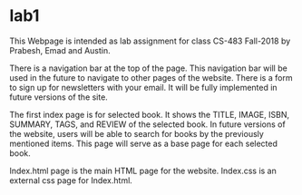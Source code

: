 # lab1
This Webpage is intended as lab assignment for class CS-483 Fall-2018 by Prabesh, Emad and Austin. 

There is a navigation bar at the top of the page. This navigation bar will be used in the future to navigate to other pages of the website. There is a form to sign up for newsletters with your email. It will be fully implemented in future versions of the site.

The first index page is for selected book. It shows the TITLE, IMAGE, ISBN, SUMMARY, TAGS, and REVIEW of the selected book. In future versions of the website, users will be able to search for books by the previously mentioned items. This page will serve as a base page for each selected book. 

Index.html page is the main HTML page for the website. Index.css is an external css page for Index.html.